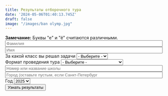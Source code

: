 ```yaml
---
title: Результаты отборочного тура
date: '2024-05-06T01:40:13.745Z'
draft: false
image: "/images/ban olymp.jpg"
---
```



<form action="/cms/ol-query" method="post" id="olymp-results-query-form" accept-charset="UTF-8">
    <div><b>Замечание:</b> Буквы "е" и "ё" считаются различными.
        <div class="form-item form-type-textfield form-item-family-name">
            <input type="text" id="edit-family-name" name="family_name" value="" size="60" maxlength="128" class="form-text required" placeholder="Фамилия">
        </div>
        <div class="form-item form-type-textfield form-item-name">
            <input type="text" id="edit-name" name="name" value="" size="60" maxlength="128" class="form-text required" placeholder="Имя">
        </div>
        <div class="form-item form-type-select form-item-paral">
            <label for="edit-paral">За какой класс вы решал задачи</label>
            <select id="edit-paral" name="paral" class="form-select required">
                <option value="" selected="selected">- Выберите -</option>
                <option value="4">4</option>
                <option value="5">5</option>
                <option value="6">6</option>
                <option value="7">7</option>
                <option value="8">8</option>
                <option value="9">9</option>
                <option value="10">10</option>
                <option value="11">11</option>
            </select>
        </div>
        <div class="form-item form-type-select form-item-tour-format">
            <label for="edit-tour-format">Формат проведения тура</label>
            <select id="edit-tour-format" name="tour_format" class="form-select required">
                <option value="" selected="selected">- Выберите -</option>
                <option value="zaoch">Заочный</option>
                <option value="distant">Дистанционный 1</option>
                <option value="distant_2">Дистанционный 2</option>
                <option value="pers">Персональное приглашение</option>
            </select>
        </div>
        <div class="form-item form-type-textfield form-item-school-name">
            <input type="text" id="edit-school-name" name="school_name" value="" size="60" maxlength="128" class="form-text" placeholder="Номер или название школы">
        </div>
        <div class="form-item form-type-textfield form-item-city">
            <input type="text" id="edit-city" name="city" value="" size="60" maxlength="128" class="form-text" placeholder="Город (оставьте пустым, если Санкт-Петербург">
        </div>
            <div class="form-item form-type-select form-item-year">
            <label for="edit-year">Год</label>
            <select id="edit-year" name="year" class="form-select required">
                <option value="2012">2012</option>
                <option value="2013">2013</option>
                <option value="2014">2014</option>
                <option value="2015">2015</option>
                <option value="2016">2016</option>
                <option value="2017">2017</option>
                <option value="2018">2018</option>
                <option value="2019">2019</option>
                <option value="2020">2020</option>
                <option value="2021">2021</option>
                <option value="2022">2022</option>
                <option value="2023">2023</option>
                <option value="2024">2024</option>
                <option value="2025" selected="selected">2025</option>
            </select>
        </div>
        <input type="submit" id="edit-submit" name="op" value="Узнать результаты" class="form-submit">
        <input type="hidden" name="form_build_id" value="form-dY7gsxUcf8uLwOqsCLHvecG5mmLTXQzywDVAdoz8b18">
        <input type="hidden" name="form_id" value="olymp_results_query_form">
    </div>
</form>
